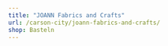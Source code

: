 ```yaml
---
title: "JOANN Fabrics and Crafts"
url: /carson-city/joann-fabrics-and-crafts/
shop: Basteln
---
```

